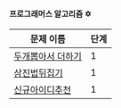 #### 프로그래머스 알고리즘 ✡

| 문제 이름 | 단계 |   
|---|---|
|[두개뽑아서 더하기](https://github.com/ksy8230/algorithm/tree/master/%ED%94%84%EB%A1%9C%EA%B7%B8%EB%9E%98%EB%A8%B8%EC%8A%A4%20Level1/%EB%91%90%EA%B0%9C%EB%BD%91%EC%95%84%EC%84%9C%EB%8D%94%ED%95%98%EA%B8%B0)|1|
|[삼진법뒤집기](https://github.com/ksy8230/algorithm/tree/master/%ED%94%84%EB%A1%9C%EA%B7%B8%EB%9E%98%EB%A8%B8%EC%8A%A4%20Level1/%EC%82%BC%EC%A7%84%EB%B2%95%EB%92%A4%EC%A7%91%EA%B8%B0)|1|
|[신규아이디추천](https://github.com/ksy8230/algorithm/tree/master/%ED%94%84%EB%A1%9C%EA%B7%B8%EB%9E%98%EB%A8%B8%EC%8A%A4%20Level1/%EC%8B%A0%EA%B7%9C%EC%95%84%EC%9D%B4%EB%94%94%EC%B6%94%EC%B2%9C)|1|



